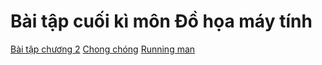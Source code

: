 # Bài tập cuối kì môn Đồ họa máy tính 
[Bài tập chương 2](https://github.com/lapali20/CG_Final_Project/blob/main/Incline_Exercises_Clock/Incline_Exercises_Clock/Incline_Exercises_Clock/MainWindow.xaml) 
[Chong chóng](https://github.com/lapali20/CG_Final_Project/blob/main/Chong_chong/Chong_chong/Chong_chong/MainWindow.xaml)
[Running man](https://github.com/lapali20/CG_Final_Project/blob/main/Running_man/Running_man/Running_man/MainWindow.xaml)
